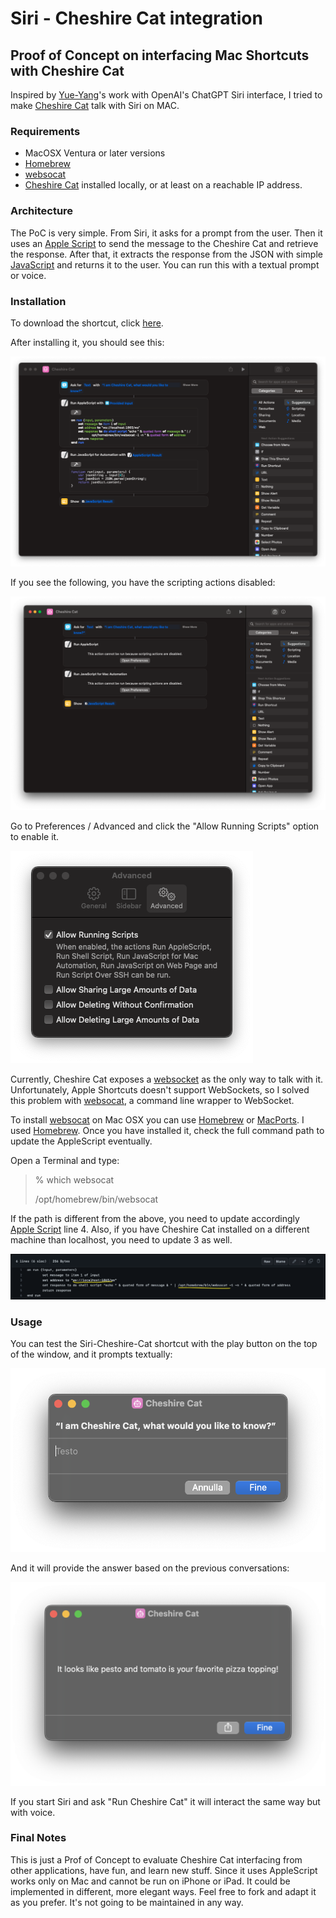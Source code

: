 # Siri - Cheshire Cat integration

## Proof of Concept on interfacing Mac Shortcuts with Cheshire Cat

Inspired by [Yue-Yang](https://github.com/Yue-Yang/ChatGPT-Siri)'s work with OpenAI's ChatGPT Siri interface, I tried to make [Cheshire Cat](https://github.com/pieroit/cheshire-cat) talk with Siri on MAC.

### Requirements
* MacOSX Ventura or later versions
* [Homebrew](https://brew.sh)
* [websocat](https://github.com/vi/websocat)
* [Cheshire Cat](https://github.com/pieroit/cheshire-cat) installed locally, or at least on a reachable IP address.

### Architecture
The PoC is very simple. From Siri, it asks for a prompt from the user. Then it uses an [Apple Script](https://github.com/xdatap1/siri-cheshire-cat/blob/main/applescript.txt) to send the message to the Cheshire Cat and retrieve the response. After that, it extracts the response from the JSON with simple [JavaScript](https://github.com/xdatap1/siri-cheshire-cat/blob/main/javascript.txt) and returns it to the user. You can run this with a textual prompt or voice. 

### Installation

To download the shortcut, click [here](https://www.icloud.com/shortcuts/277345a499994b51a1bf03ac08fadb27).

After installing it, you should see this:

![](Siri-Cheshire-Cat.png)

If you see the following, you have the scripting actions disabled:

![](disabled-script-actions.png)

Go to Preferences / Advanced and click the "Allow Running Scripts" option to enable it.

![](script-enabling.png)

Currently, Cheshire Cat exposes a [websocket](https://en.wikipedia.org/wiki/WebSocket) as the only way to talk with it. Unfortunately, Apple Shortcuts doesn't support WebSockets, so I solved this problem with [websocat](https://github.com/vi/websocat), a command line wrapper to WebSocket.

To install [websocat](https://github.com/vi/websocat) on Mac OSX you can use [Homebrew](https://brew.sh) or [MacPorts](https://www.macports.org). I used [Homebrew](https://brew.sh). Once you have installed it, check the full command path to update the AppleScript eventually.

Open a Terminal and type:

> % which websocat
> 
> /opt/homebrew/bin/websocat
> 

If the path is different from the above, you need to update accordingly [Apple Script](https://github.com/xdatap1/siri-cheshire-cat/blob/main/applescript.txt) line 4. Also, if you have Cheshire Cat installed on a different machine than localhost, you need to update 3 as well.

![](apple-script-changes.png)

### Usage

You can test the Siri-Cheshire-Cat shortcut with the play button on the top of the window, and it prompts textually:

![](prompt1.png)

And it will provide the answer based on the previous conversations:

![](answer1.png)

If you start Siri and ask "Run Cheshire Cat" it will interact the same way but with voice.

### Final Notes
This is just a Prof of Concept to evaluate Cheshire Cat interfacing from other applications, have fun, and learn new stuff. Since it uses AppleScript works only on Mac and cannot be run on iPhone or iPad. It could be implemented in different, more elegant ways. Feel free to fork and adapt it as you prefer. It's not going to be maintained in any way.